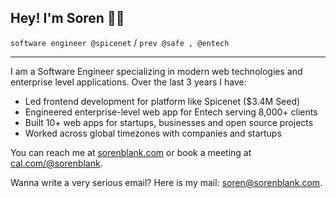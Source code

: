 ## Hey! I'm Soren 👋🏻

`software engineer @spicenet` / `prev @safe , @entech`

---

I am a Software Engineer specializing in modern web technologies and enterprise level applications. Over the last 3 years I have:

- Led frontend development for platform like Spicenet ($3.4M Seed)
- Engineered enterprise-level web app for Entech serving 8,000+ clients
- Built 10+ web apps for startups, businesses and open source projects
- Worked across global timezones with companies and startups

You can reach me at [sorenblank.com](https://sorenblank.com) or book a meeting at [cal.com/@sorenblank](https://cal.com/sorenblank/).

Wanna write a very serious email? Here is my mail: [soren@sorenblank.com](mailto:soren@sorenblank.com).

<!-- ## 🛠 Technical Skills

- **Languages:** JavaScript, TypeScript, Python
- **Frontend:** ReactJS, NextJS, SolidJS
- **UI Libraries:** TailwindCSS, Shadcn, ChakraUI, Material-UI (MUI)
- **Backend & APIs:** NodeJS, Serverless, BaaS, Next.js API routes
- **Dev Tools:** Git, GitHub, Figma, Photoshop, Illustrator
- **Other:** Responsive Design, Web Performance Optimization, Accessibility

## 💼 Professional Experience

### Frontend Engineer | Entech (Remote, USA)
_July 2024 - Present_
- Developed Entech boilers dashboard using NextJS and ChakraUI
- Implemented reusable components and optimized site performance
- Ensured adherence to best practices for UX and accessibility

### Full Stack Developer | Safe App (Remote, USA)
_June 2024 - Present_
- Developed landing pages and APIs with a focus on frontend work
- Utilized Next.js, SolidJS, and TailwindCSS for building interactive UIs
- Integrated third-party APIs and implemented efficient data fetching

### Intern Frontend Developer | JS Careers (Remote)
_January 2024 - May 2024_
- Built a digital platform focused on advancing web dev careers
- Created landing sites and advanced frontend templates using NextJS and various UI libraries

### Freelance Web Developer | Remote
_August 2023 - December 2023_
- Delivered tailored web solutions with high client satisfaction
- Enhanced website usability, accessibility, and performance

### Intern Frontend Developer | WearVista (Narayanganj, Dhaka)
_August 2023 - November 2023_
- Built and optimized a custom e-commerce website
- Improved customer experience across devices and maintained website functionality

## 🚀 Projects

### most recent & favorite projects

- [sorenblank.com](https://sorenblank.com) - NextJS, Shadcn, Framer Motion
- [safe.app](https://safe.app) - NextJS, TailwindCSS, Framer Motion
- [abdullakhan.me](https://abdullakhan.me) - NextJS

### other projects

- [Modern Personal Portfolio Template](https://github.com/yourusername/modern-portfolio) - NextJS
- [Personal Brand Portfolio Template](https://github.com/yourusername/brand-portfolio) - NextJS
- [Burgir Restaurant Landing Page](https://github.com/yourusername/burgir) - NextJS
- [AI Product Landing Page](https://github.com/yourusername/ai-landing) - NextJS
- [VCard Portfolio Template](https://github.com/yourusername/vcard-portfolio) - NextJS
- [WearVista E-commerce Site](https://wearvista.shop) - HTML5, CSS3, JavaScript

## 📫 Get in Touch

- Portfolio: [https://sorenblank.com](https://sorenblank.com)
- Email: [soren@sorenblank.com](mailto:soren@sorenblank.com)
- Location: Earth

---

_The hardest choices require the strongest wills. — Thanos_ -->
